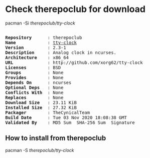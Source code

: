 # Check therepoclub for download

        
pacman -Si *therepoclub/tty-clock*

<div class="highlight"><pre class="highlight"><text>
<b>Repository</b>      : therepoclub
<b>Name</b>            : <a href='../../x86_64/tty-clock-2.3-1-x86_64.pkg.tar.zst'>tty-clock</a>
<b>Version</b>         : 2.3-1
<b>Description</b>     : Analog clock in ncurses.
<b>Architecture</b>    : x86_64
<b>URL</b>             : http://github.com/xorg62/tty-clock
<b>Licenses</b>        : BSD
<b>Groups</b>          : None
<b>Provides</b>        : None
<b>Depends On</b>      : ncurses
<b>Optional Deps</b>   : None
<b>Conflicts With</b>  : None
<b>Replaces</b>        : None
<b>Download Size</b>   : 23.11 KiB
<b>Installed Size</b>  : 27.32 KiB
<b>Packager</b>        : TheCynicalTeam <wayne6324@gmail.com>
<b>Build Date</b>      : Tue 03 Nov 2020 18:08:38 GMT
<b>Validated By</b>    : MD5 Sum  SHA-256 Sum  Signature
</text></pre></div>

## How to install from therepoclub

        
pacman -S *therepoclub/tty-clock*
